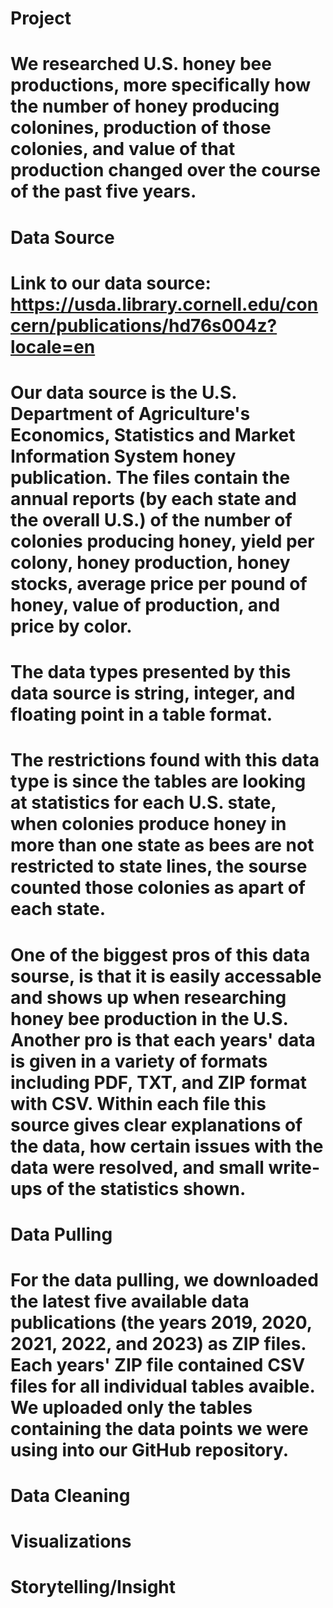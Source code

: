 # Project
# We researched U.S. honey bee productions, more specifically how the number of honey producing colonines, production of those colonies, and value of that production changed over the course of the past five years.  
# Data Source
# Link to our data source: https://usda.library.cornell.edu/concern/publications/hd76s004z?locale=en
# Our data source is the U.S. Department of Agriculture's Economics, Statistics and Market Information System honey publication. The files contain the annual reports (by each state and the overall U.S.) of the number of colonies producing honey, yield per colony, honey production, honey stocks, average price per pound of honey, value of production, and price by color.
# The data types presented by this data source is string, integer, and floating point in a table format.
# The restrictions found with this data type is since the tables are looking at statistics for each U.S. state, when colonies produce honey in more than one state as bees are not restricted to state lines, the sourse counted those colonies as apart of each state. 
# One of the biggest pros of this data sourse, is that it is easily accessable and shows up when researching honey bee production in the U.S. Another pro is that each years' data is given in a variety of formats including PDF, TXT, and ZIP format with CSV. Within each file this source gives clear explanations of the data, how certain issues with the data were resolved, and small write-ups of the statistics shown. 
# Data Pulling
# For the data pulling, we downloaded the latest five available data publications (the years 2019, 2020, 2021, 2022, and 2023) as ZIP files. Each years' ZIP file contained CSV files for all individual tables avaible. We uploaded only the tables containing the data points we were using into our GitHub repository. 
# Data Cleaning
# 
# Visualizations
# Storytelling/Insight
